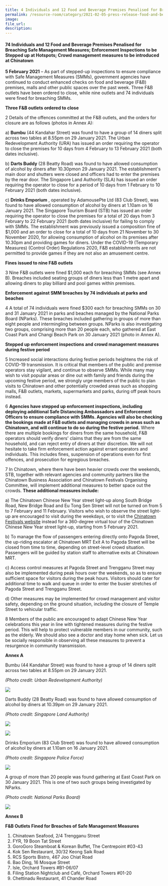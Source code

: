 ```yaml
---  
title: 4 Individuals and 12 Food and Beverage Premises Penalised for Breaching Safe Management Measures; Enforcement Inspections to be Stepped up at Hotspots; Crowd management measures to be introduced at Chinatown  
permalink: /resource-room/category/2021-02-05-press-release-food-and-beverage-premises-penalised-for-breaching-safe-management-measures
image:  
file_url:  
description:  
---  
```


#### 74 Individuals and 12 Food and Beverage Premises Penalised for Breaching Safe Management Measures; Enforcement Inspections to be Stepped up at Hotspots; Crowd management measures to be introduced at Chinatown

**5 February 2021** – As part of stepped-up inspections to ensure compliance with Safe Management Measures (SMMs), government agencies have continued to conduct enhanced checks on food and beverage (F&amp;B) premises, malls and other public spaces over the past week. Three F&amp;B outlets have been ordered to close, while nine outlets and 74 individuals were fined for breaching SMMs.

**Three F&amp;B outlets ordered to close**

2 Details of the offences committed at the F&amp;B outlets, and the orders for closure are as follows (photos in Annex A):

a) **Bumbu** (44 Kandahar Street) was found to have a group of 14 diners split across two tables at 8.55pm on 29 January 2021. The Urban Redevelopment Authority (URA) has issued an order requiring the operator to close the premises for 10 days from 4 February to 13 February 2021 (both dates inclusive).

b) **Darts Buddy** (28 Beatty Road) was found to have allowed consumption of alcohol by diners after 10.30pmon 29 January 2021. The establishment&#39;s main door and shutters were closed and officers had to enter the premises by the rear door. The Singapore Land Authority (SLA) has issued an order requiring the operator to close for a period of 10 days from 1 February to 10 February 2021 (both dates inclusive).

c) **Drinks Emporium** , operated by AdamousePte Ltd (83 Club Street), was found to have allowed consumption of alcohol by diners at 1.10am on 16 January 2021. The Singapore Tourism Board (STB) has issued an order requiring the operator to close the premises for a total of 20 days from 3 February to 22 February 2021 (both dates inclusive) for failing to comply with SMMs. The establishment was previously issued a composition fine of $1,000 and an order to close for a total of 10 days from 21 November to 30 November 2020, for allowing consumption of alcohol on its premises after 10.30pm and providing games for diners. Under the COVID-19 (Temporary Measures) (Control Order) Regulations 2020, F&amp;B establishments are not permitted to provide games if they are not also an amusement centre.

**Fines issued to nine F&amp;B outlets**

3 Nine F&amp;B outlets were fined $1,000 each for breaching SMMs (see Annex B). Breaches included seating groups of diners less than 1 metre apart and allowing diners to play billiard and pool games within premises.

**Enforcement against SMM breaches by 74 individuals at parks and beaches**

4 A total of 74 individuals were fined $300 each for breaching SMMs on 30 and 31 January 2021 in parks and beaches managed by the National Parks Board (NParks). These breaches included gathering in groups of more than eight people and intermingling between groups. NParks is also investigating two groups, comprising more than 20 people each, who gathered at East Coast Park and Changi Beach Park on 30 January 2021 (photo in Annex A).

**Stepped up enforcement inspections and crowd management measures during festive period**

5 Increased social interactions during festive periods heightens the risk of COVID-19 transmission. It is critical that members of the public and premise operators stay vigilant, and continue to observe SMMs. While many may wish to visit popular areas or dine out with family and friends during the upcoming festive period, we strongly urge members of the public to plan visits to Chinatown and other potentially crowded areas such as shopping malls, F&amp;B outlets, markets, supermarkets and parks, during off peak hours instead.

6 **Agencies have stepped up enforcement inspections, including deploying additional Safe Distancing Ambassadors and Enforcement Officers to ensure compliance with SMMs. Agencies will also be checking the bookings made at F&amp;B outlets and managing crowds in areas such as Chinatown, and will continue to do so during the festive period.** Where there are multiple bookings for diners from the same household, F&amp;B operators should verify diners&#39; claims that they are from the same household, and can reject entry of diners at their discretion. We will not hesitate to take firm enforcement action against errant operators and individuals. This includes fines, suspension of operations even for first offences, and prosecution for egregious breaches.

7 In Chinatown, where there have been heavier crowds over the weekends, STB, together with relevant agencies and community partners like the Chinatown Business Association and Chinatown Festivals Organising Committee, will implement additional measures to better space out the crowds. **These additional measures include:**

a) The Chinatown Chinese New Year street light-up along South Bridge Road, New Bridge Road and Eu Tong Sen Street will not be turned on from 5 to 7 February and 11 February. Visitors who wish to observe the street light-up are encouraged to visit during the weekdays, or to visit the [Chinatown Festivals website](https://chinatownfestivals.sg/programmes/#360-virtual-tour-and-heritage-trail) instead for a 360-degree virtual tour of the Chinatown Chinese New Year street light-up, starting from 5 February 2021.

b) To manage the flow of passengers entering directly onto Pagoda Street, the up-riding escalator at Chinatown MRT Exit A to Pagoda Street will be closed from time to time, depending on street-level crowd situation. Passengers will be guided by station staff to alternative exits at Chinatown MRT.

c) Access control measures at Pagoda Street and Trengganu Street may also be implemented during peak hours over the weekends, so as to ensure sufficient space for visitors during the peak hours. Visitors should cater for additional time to walk and queue in order to enter the busier stretches of Pagoda Street and Trengganu Street.

d) Other measures may be implemented for crowd management and visitor safety, depending on the ground situation, including the closure of Temple Street to vehicular traffic.

8 Members of the public are encouraged to adapt Chinese New Year celebrations this year in line with tightened measures during the festive period. This will help to protect vulnerable members in our community, such as the elderly. We should also see a doctor and stay home when sick. Let us be socially responsible in observing all these measures to prevent a resurgence in community transmission.

**Annex A**

Bumbu (44 Kandahar Street) was found to have a group of 14 diners split across two tables at 8.55pm on 29 January 2021.

_(Photo credit: Urban Redevelopment Authority)_

![](/news/news-images/5feb1.jpg)

Darts Buddy (28 Beatty Road) was found to have allowed consumption of alcohol by diners at 10.39pm on 29 January 2021.

_(Photo credit: Singapore Land Authority)_

![](/news/news-images/5feb2.jpg)

![](/news/news-images/5feb3.jpg)

Drinks Emporium (83 Club Street) was found to have allowed consumption of alcohol by diners at 1.10am on 16 January 2021.

_(Photo credit: Singapore Police Force)_

![](/news/news-images/5feb4.jpg)

A group of more than 20 people was found gathering at East Coast Park on 30 January 2021. This is one of two such groups being investigated by NParks.

_(Photo credit: National Parks Board)_

![](/news/news-images/5feb5.jpg)

**Annex B**

**F&amp;B Outlets Fined for Breaches of Safe Management Measures**

1. Chinatown Seafood, 2/4 Trengganu Street
2. FYR, 19 Boon Tat Street
3. GoroGoro Steamboat &amp; Korean Buffet, The Centrepoint #03-43
4. Kok Sen Restaurant, 30/32 Keong Saik Road
5. RCS Sports Bistro, 467 Joo Chiat Road
6. Bao Ding, 16 Mosque Street
7. Isle, Orchard Towers #B1-06/07
8. Filing Station Nightclub and Café, Orchard Towers #01-20
9. Chettinadu Restaurant, 41 Chander Road
